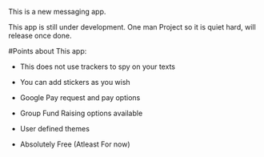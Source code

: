 This is a new messaging app.

This app is still under development. One man Project so it is quiet hard, will release once done.

#Points about This app:

- This does not use trackers to spy on your texts

- You can add stickers as you wish

- Google Pay request and pay options

- Group Fund Raising options available

- User defined themes

- Absolutely Free (Atleast For now)
